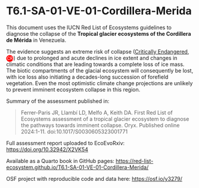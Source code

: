 # T6.1-SA-01-VE-01-Cordillera-Merida

This document uses the IUCN Red List of Ecosystems guidelines to diagnose the collapse of the **Tropical glacier ecosystems of the Cordillera de Mérida** in Venezuela.

The evidence suggests an extreme risk of collapse ([Critically Endangered](https://iucnrle.org/rle-categ-and-criteria),   <span style="padding: 2px; font-size:80%; border-radius: 22px; color: white; background-color: #ff0000; " id="text">CR</span>) due to prolonged and acute declines in ice extent and changes in climatic conditions that are leading towards a complete loss of ice mass. The biotic compartments of the glacial ecosystem will consequently be lost, with ice loss also initiating a decades-long succession of forefield vegetation. Even the most optimistic climate change projections are unlikely to prevent imminent ecosystem collapse in this region. 

Summary of the assessment published in:

> Ferrer-Paris JR, Llambí LD, Melfo A, Keith DA. First Red List of Ecosystems assessment of a tropical glacier ecosystem to diagnose the pathways towards imminent collapse. Oryx. Published online 2024:1-11. doi:10.1017/S0030605323001771

Full assessment report uploaded to EcoEvoRxiv: <https://doi.org/10.32942/X2VK54>

Available as a Quarto book in GitHub pages:
<https://red-list-ecosystem.github.io/T6.1-SA-01-VE-01-Cordillera-Merida/>

OSF project with reproducible code and data here:
<https://osf.io/y3279/>
